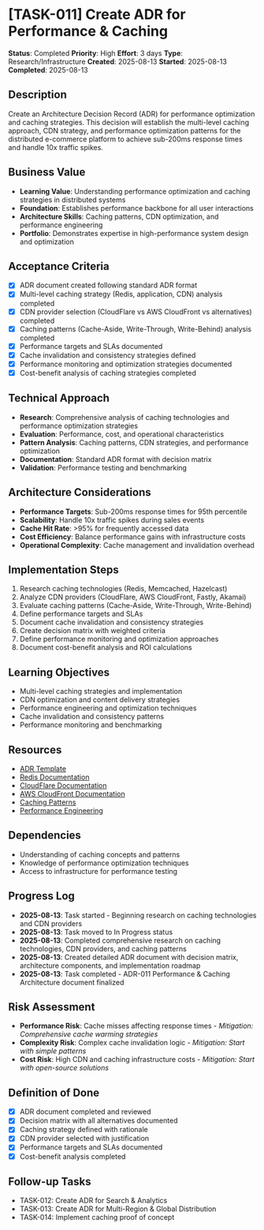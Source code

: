 # [TASK-011] Create ADR for Performance & Caching

**Status**: Completed
**Priority**: High
**Effort**: 3 days
**Type**: Research/Infrastructure
**Created**: 2025-08-13
**Started**: 2025-08-13
**Completed**: 2025-08-13

## Description
Create an Architecture Decision Record (ADR) for performance optimization and caching strategies. This decision will establish the multi-level caching approach, CDN strategy, and performance optimization patterns for the distributed e-commerce platform to achieve sub-200ms response times and handle 10x traffic spikes.

## Business Value
- **Learning Value**: Understanding performance optimization and caching strategies in distributed systems
- **Foundation**: Establishes performance backbone for all user interactions
- **Architecture Skills**: Caching patterns, CDN optimization, and performance engineering
- **Portfolio**: Demonstrates expertise in high-performance system design and optimization

## Acceptance Criteria
- [x] ADR document created following standard ADR format
- [x] Multi-level caching strategy (Redis, application, CDN) analysis completed
- [x] CDN provider selection (CloudFlare vs AWS CloudFront vs alternatives) completed
- [x] Caching patterns (Cache-Aside, Write-Through, Write-Behind) analysis completed
- [x] Performance targets and SLAs documented
- [x] Cache invalidation and consistency strategies defined
- [x] Performance monitoring and optimization strategies documented
- [x] Cost-benefit analysis of caching strategies completed

## Technical Approach
- **Research**: Comprehensive analysis of caching technologies and performance optimization strategies
- **Evaluation**: Performance, cost, and operational characteristics
- **Pattern Analysis**: Caching patterns, CDN strategies, and performance optimization
- **Documentation**: Standard ADR format with decision matrix
- **Validation**: Performance testing and benchmarking

## Architecture Considerations
- **Performance Targets**: Sub-200ms response times for 95th percentile
- **Scalability**: Handle 10x traffic spikes during sales events
- **Cache Hit Rate**: >95% for frequently accessed data
- **Cost Efficiency**: Balance performance gains with infrastructure costs
- **Operational Complexity**: Cache management and invalidation overhead

## Implementation Steps
1. Research caching technologies (Redis, Memcached, Hazelcast)
2. Analyze CDN providers (CloudFlare, AWS CloudFront, Fastly, Akamai)
3. Evaluate caching patterns (Cache-Aside, Write-Through, Write-Behind)
4. Define performance targets and SLAs
5. Document cache invalidation and consistency strategies
6. Create decision matrix with weighted criteria
7. Define performance monitoring and optimization approaches
8. Document cost-benefit analysis and ROI calculations

## Learning Objectives
- Multi-level caching strategies and implementation
- CDN optimization and content delivery strategies
- Performance engineering and optimization techniques
- Cache invalidation and consistency patterns
- Performance monitoring and benchmarking

## Resources
- [ADR Template](../../architecture/decisions/)
- [Redis Documentation](https://redis.io/documentation)
- [CloudFlare Documentation](https://developers.cloudflare.com/)
- [AWS CloudFront Documentation](https://docs.aws.amazon.com/cloudfront/)
- [Caching Patterns](https://docs.microsoft.com/en-us/azure/architecture/patterns/cache-aside)
- [Performance Engineering](https://www.oreilly.com/library/view/performance-engineering/9781491920083/)

## Dependencies
- Understanding of caching concepts and patterns
- Knowledge of performance optimization techniques
- Access to infrastructure for performance testing

## Progress Log
- **2025-08-13**: Task started - Beginning research on caching technologies and CDN providers
- **2025-08-13**: Task moved to In Progress status
- **2025-08-13**: Completed comprehensive research on caching technologies, CDN providers, and caching patterns
- **2025-08-13**: Created detailed ADR document with decision matrix, architecture components, and implementation roadmap
- **2025-08-13**: Task completed - ADR-011 Performance & Caching Architecture document finalized

## Risk Assessment
- **Performance Risk**: Cache misses affecting response times - *Mitigation: Comprehensive cache warming strategies*
- **Complexity Risk**: Complex cache invalidation logic - *Mitigation: Start with simple patterns*
- **Cost Risk**: High CDN and caching infrastructure costs - *Mitigation: Start with open-source solutions*

## Definition of Done
- [x] ADR document completed and reviewed
- [x] Decision matrix with all alternatives documented
- [x] Caching strategy defined with rationale
- [x] CDN provider selected with justification
- [x] Performance targets and SLAs documented
- [x] Cost-benefit analysis completed

## Follow-up Tasks
- TASK-012: Create ADR for Search & Analytics
- TASK-013: Create ADR for Multi-Region & Global Distribution
- TASK-014: Implement caching proof of concept
